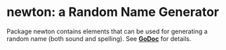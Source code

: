 # newton: a Random Name Generator

Package newton contains elements that can be used for generating a random name (both sound
and spelling). See __[GoDoc](https://godoc.org/github.com/qamarian-lib/newton)__ for
details.
